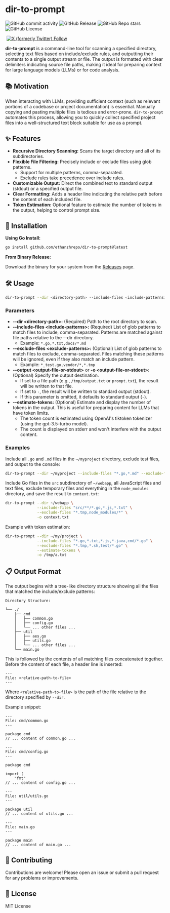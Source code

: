 # dir-to-prompt



![GitHub commit activity](https://img.shields.io/github/commit-activity/w/ethanzhrepo/dir-to-prompt)
![GitHub Release](https://img.shields.io/github/v/release/ethanzhrepo/dir-to-prompt)
![GitHub Repo stars](https://img.shields.io/github/stars/ethanzhrepo/dir-to-prompt)
![GitHub License](https://img.shields.io/github/license/ethanzhrepo/dir-to-prompt)


<a href="https://t.me/ethanatca"><img alt="" src="https://img.shields.io/badge/Telegram-%40ethanatca-blue" /></a>
<a href="https://x.com/intent/follow?screen_name=0x99_Ethan">
<img alt="X (formerly Twitter) Follow" src="https://img.shields.io/twitter/follow/0x99_Ethan">
</a>

**dir-to-prompt** is a command-line tool for scanning a specified directory, selecting text files based on include/exclude rules, and outputting their contents to a single output stream or file. The output is formatted with clear delimiters indicating source file paths, making it ideal for preparing context for large language models (LLMs) or for code analysis.

## 📚 Motivation

When interacting with LLMs, providing sufficient context (such as relevant portions of a codebase or project documentation) is essential. Manually copying and pasting multiple files is tedious and error-prone. `dir-to-prompt` automates this process, allowing you to quickly collect specified project files into a well-structured text block suitable for use as a prompt.

## ✨ Features

* **Recursive Directory Scanning:** Scans the target directory and all of its subdirectories.
* **Flexible File Filtering:** Precisely include or exclude files using glob patterns.
  * Support for multiple patterns, comma-separated.
  * Exclude rules take precedence over include rules.
* **Customizable Output:** Direct the combined text to standard output (stdout) or a specified output file.
* **Clear Formatting:** Adds a header line indicating the relative path before the content of each included file.
* **Token Estimation:** Optional feature to estimate the number of tokens in the output, helping to control prompt size.

## 🚀 Installation

**Using Go Install:**

```bash
go install github.com/ethanzhrepo/dir-to-prompt@latest
```

**From Binary Release:**

Download the binary for your system from the [Releases](https://github.com/ethanzhrepo/dir-to-prompt/releases) page.

## 🛠️ Usage

```bash
dir-to-prompt --dir <directory-path> --include-files <include-patterns> [--exclude-files <exclude-patterns>] [--output <output-file-or-stdout>] [--estimate-tokens]
```

### Parameters

* **--dir \<directory-path\>:** (Required) Path to the root directory to scan.
* **--include-files \<include-patterns\>:** (Required) List of glob patterns to match files to include, comma-separated. Patterns are matched against file paths relative to the --dir directory.
  * Example: `*.go,*.txt,docs/*.md`
* **--exclude-files \<exclude-patterns\>:** (Optional) List of glob patterns to match files to exclude, comma-separated. Files matching these patterns will be ignored, even if they also match an include pattern.
  * Example: `*_test.go,vendor/*,*.tmp`
* **--output \<output-file-or-stdout\>** or **-o \<output-file-or-stdout\>:** (Optional) Specify the output destination.
  * If set to a file path (e.g., `/tmp/output.txt` or `prompt.txt`), the result will be written to that file.
  * If set to `-`, the result will be written to standard output (stdout).
  * If this parameter is omitted, it defaults to standard output (`-`).
* **--estimate-tokens:** (Optional) Estimate and display the number of tokens in the output. This is useful for preparing content for LLMs that have token limits.
  * The token count is estimated using OpenAI's tiktoken tokenizer (using the gpt-3.5-turbo model).
  * The count is displayed on stderr and won't interfere with the output content.

### Examples

Include all `.go` and `.md` files in the `~/myproject` directory, exclude test files, and output to the console:

```bash
dir-to-prompt --dir ~/myproject --include-files "*.go,*.md" --exclude-files "*_test.go"
```

Include Go files in the `src` subdirectory of `~/webapp`, all JavaScript files and text files, exclude temporary files and everything in the `node_modules` directory, and save the result to `context.txt`:

```bash
dir-to-prompt --dir ~/webapp \
              --include-files "src/**/*.go,*.js,*.txt" \
              --exclude-files "*.tmp,node_modules/*" \
              -o context.txt
```

Example with token estimation:

```bash
dir-to-prompt --dir ~/my/project \
              --include-files "*.go,*.txt,*.js,*.java,cmd/*.go" \
              --exclude-files "*.tmp,*.sh,test/*.go" \
              --estimate-tokens \
              -o /tmp/a.txt
```

## 📋 Output Format

The output begins with a tree-like directory structure showing all the files that matched the include/exclude patterns:

```
Directory Structure:

└── ./
    ├── cmd
    │   ├── common.go
    │   ├── config.go
    │   └── ... other files ...
    ├── util
    │   ├── aes.go
    │   ├── utils.go
    │   └── ... other files ...
    └── main.go
```

This is followed by the contents of all matching files concatenated together. Before the content of each file, a header line is inserted:

```
---
File: <relative-path-to-file>
---
```

Where `<relative-path-to-file>` is the path of the file relative to the directory specified by `--dir`.

Example snippet:

```
---
File: cmd/common.go
---

package cmd
// ... content of common.go ...

---
File: cmd/config.go
---

package cmd

import (
    "fmt"
// ... content of config.go ...

---
File: util/utils.go
---

package util
// ... content of utils.go ...

---
File: main.go
---

package main
// ... content of main.go ...
```

## 🤝 Contributing

Contributions are welcome! Please open an issue or submit a pull request for any problems or improvements.

## 📄 License

MIT License